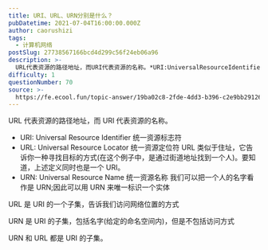 ```yaml
---
title: URI、URL、URN分别是什么？
pubDatetime: 2021-07-04T16:00:00.000Z
author: caorushizi
tags:
  - 计算机网络
postSlug: 27738567166bcd4d299c56f24eb06a96
description: >-
  URL代表资源的路径地址，而URI代表资源的名称。*URI:UniversalResourceIdentifier统一资源标志符*URL:UniversalResourceLocator统一资源定位符
difficulty: 1
questionNumber: 70
source: >-
  https://fe.ecool.fun/topic-answer/19ba02c8-2fde-4dd3-b396-c2e9bb291269?orderBy=updateTime&order=desc&tagId=16
---
```


URL 代表资源的路径地址，而 URI 代表资源的名称。

- URI: Universal Resource Identifier 统一资源标志符
- URL: Universal Resource Locator 统一资源定位符 URL 类似于住址，它告诉你一种寻找目标的方式(在这个例子中，是通过街道地址找到一个人)。要知道，上述定义同时也是一个 URI。
- URN: Universal Resource Name 统一资源名称 我们可以把一个人的名字看作是 URN;因此可以用 URN 来唯一标识一个实体

URL 是 URI 的一个子集，告诉我们访问网络位置的方式

URN 是 URI 的子集，包括名字(给定的命名空间内)，但是不包括访问方式

URN 和 URL 都是 URI 的子集。
